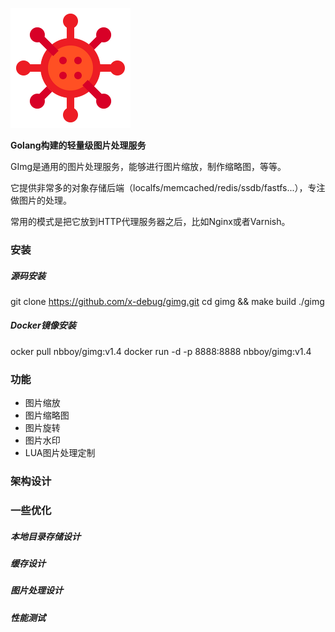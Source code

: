 ![GImg](./resources/logo-192x192.png)

**Golang构建的轻量级图片处理服务**

GImg是通用的图片处理服务，能够进行图片缩放，制作缩略图，等等。

它提供非常多的对象存储后端（localfs/memcached/redis/ssdb/fastfs...），专注做图片的处理。

常用的模式是把它放到HTTP代理服务器之后，比如Nginx或者Varnish。

### 安装
##### 源码安装
git clone https://github.com/x-debug/gimg.git
cd gimg && make build
./gimg

##### Docker镜像安装
ocker pull nbboy/gimg:v1.4
docker run -d -p 8888:8888 nbboy/gimg:v1.4

### 功能
- 图片缩放
- 图片缩略图
- 图片旋转
- 图片水印
- LUA图片处理定制

### 架构设计

### 一些优化

##### 本地目录存储设计

##### 缓存设计

##### 图片处理设计

##### 性能测试
